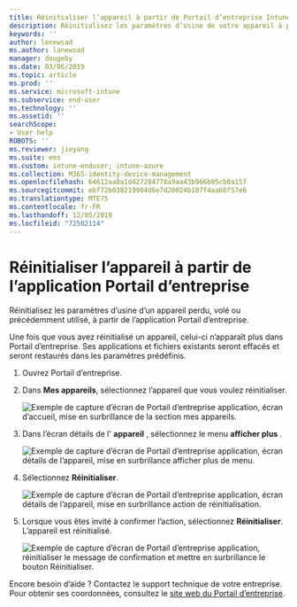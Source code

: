 ```yaml
---
title: Réinitialiser l’appareil à partir de Portail d’entreprise Intune application | Microsoft Docs
description: Réinitialisez les paramètres d’usine de votre appareil à partir de Portail d’entreprise pour Windows 10.
keywords: ''
author: lenewsad
ms.author: lanewsad
manager: dougeby
ms.date: 03/06/2019
ms.topic: article
ms.prod: ''
ms.service: microsoft-intune
ms.subservice: end-user
ms.technology: ''
ms.assetid: ''
searchScope:
- User help
ROBOTS: ''
ms.reviewer: jieyang
ms.suite: ems
ms.custom: intune-enduser; intune-azure
ms.collection: M365-identity-device-management
ms.openlocfilehash: 64612aa8a1d427284778a9aa43b966b05cb0a15f
ms.sourcegitcommit: ebf72b038219904d6e7d20024b107f4aa68f57e6
ms.translationtype: MTE75
ms.contentlocale: fr-FR
ms.lasthandoff: 12/05/2019
ms.locfileid: "72502114"
---
```

# <a name="reset-device-from-the-company-portal-app"></a>Réinitialiser l’appareil à partir de l’application Portail d’entreprise  

Réinitialisez les paramètres d’usine d’un appareil perdu, volé ou précédemment utilisé, à partir de l’application Portail d’entreprise.  

Une fois que vous avez réinitialisé un appareil, celui-ci n’apparaît plus dans Portail d’entreprise. Ses applications et fichiers existants seront effacés et seront restaurés dans les paramètres prédéfinis.  


1. Ouvrez Portail d’entreprise.  
2. Dans **Mes appareils**, sélectionnez l’appareil que vous voulez réinitialiser.   

    ![Exemple de capture d’écran de Portail d’entreprise application, écran d’accueil, mise en surbrillance de la section mes appareils.](./media/1802-cp-app-windows-home.png)  

3. Dans l’écran détails de l' **appareil** , sélectionnez le menu **afficher plus** .  

    ![Exemple de capture d’écran de Portail d’entreprise application, écran détails de l’appareil, mise en surbrillance afficher plus de menu.](./media/1802-cp-app-windows-device-details.png)  

4. Sélectionnez **Réinitialiser**.  

     ![Exemple de capture d’écran de Portail d’entreprise application, écran détails de l’appareil, mise en surbrillance action de réinitialisation. ](./media/1802-cp-app-windows-device-details-reset.png)  

5. Lorsque vous êtes invité à confirmer l’action, sélectionnez **Réinitialiser**. L’appareil est réinitialisé.  

     ![Exemple de capture d’écran de Portail d’entreprise application, réinitialiser le message de confirmation et mettre en surbrillance le bouton Réinitialiser. ](./media/1802-cp-app-windows-reset-confirm.png)  

Encore besoin d’aide ? Contactez le support technique de votre entreprise. Pour obtenir ses coordonnées, consultez le [site web du Portail d’entreprise](https://go.microsoft.com/fwlink/?linkid=2010980).  
